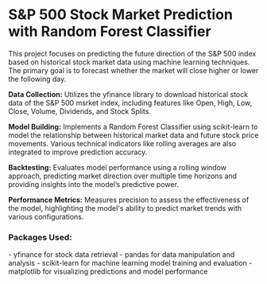 <h1>S&P 500 Stock Market Prediction with Random Forest Classifier</h1>
This project focuses on predicting the future direction of the S&P 500 index based on historical stock market data using machine learning techniques. The primary goal is to forecast whether the market will close higher or lower the following day.

**Data Collection:** Utilizes the yfinance library to download historical stock data of the S&P 500 msrket index, including features like Open, High, Low, Close, Volume, Dividends, and Stock Splits.

**Model Building:** Implements a Random Forest Classifier using scikit-learn to model the relationship between historical market data and future stock price movements. Various technical indicators like rolling averages are also integrated to improve prediction accuracy.

**Backtesting:** Evaluates model performance using a rolling window approach, predicting market direction over multiple time horizons and providing insights into the model’s predictive power.

**Performance Metrics:** Measures precision to assess the effectiveness of the model, highlighting the model's ability to predict market trends with various configurations.

<h3>Packages Used:</h3>
- yfinance for stock data retrieval
- pandas for data manipulation and analysis
- scikit-learn for machine learning model training and evaluation
- matplotlib for visualizing predictions and model performance
